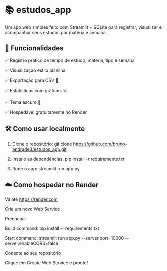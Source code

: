 # 📚 estudos_app
Um app web simples feito com Streamlit + SQLite para registrar, visualizar e acompanhar seus estudos por matéria e semana.

## 🚀 Funcionalidades

✅ Registro prático de tempo de estudo, matéria, tipo e semana

✅ Visualização estilo planilha

✅ Exportação para CSV 📁

✅ Estatísticas com gráficos 📊

✅ Tema escuro 🌙

✅ Hospedável gratuitamente no Render

## 🛠️ Como usar localmente

1. Clone o repositório:
git clone https://github.com/bruno-andrade3/estudos_app.git

2. Instale as dependências:
pip install -r requirements.txt

3. Rode o app:
streamlit run app.py

## ☁️ Como hospedar no Render
Vá até https://render.com

Crie um novo Web Service

Preencha:

Build command: pip install -r requirements.txt

Start command: streamlit run app.py --server.port=10000 --server.enableCORS=false

Conecte ao seu repositório

Clique em Create Web Service e pronto!
